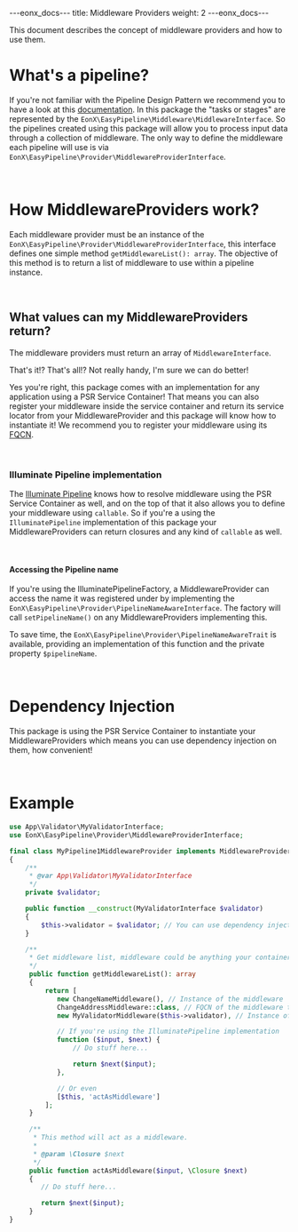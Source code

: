 ---eonx_docs---
title: Middleware Providers
weight: 2
---eonx_docs---

This document describes the concept of middleware providers and how to use them.

# What's a pipeline?

If you're not familiar with the Pipeline Design Pattern we recommend you to have a look at this [documentation][1].
In this package the "tasks or stages" are represented by the `EonX\EasyPipeline\Middleware\MiddlewareInterface`.
So the pipelines created using this package will allow you to process input data through a collection of middleware.
The only way to define the middleware each pipeline will use is via `EonX\EasyPipeline\Provider\MiddlewareProviderInterface`.

<br>

# How MiddlewareProviders work?

Each middleware provider must be an instance of the `EonX\EasyPipeline\Provider\MiddlewareProviderInterface`,
this interface defines one simple method `getMiddlewareList(): array`. The objective of this method is to return a list
of middleware to use within a pipeline instance.

<br>

## What values can my MiddlewareProviders return?

The middleware providers must return an array of `MiddlewareInterface`.

That's it!? That's all!? Not really handy, I'm sure we can do better!

Yes you're right, this package comes with an implementation for any application using a PSR Service Container!
That means you can also register your middleware inside the service container and return its service locator from your
MiddlewareProvider and this package will know how to instantiate it! We recommend you to register your middleware using
its [FQCN][2].

<br>

### Illuminate Pipeline implementation

The [Illuminate Pipeline][3] knows how to resolve middleware using the PSR Service Container as well, and on the top of
that it also allows you to define your middleware using `callable`. So if you're a using the `IlluminatePipeline`
implementation of this package your MiddlewareProviders can return closures and any kind of `callable` as well.

<br>

#### Accessing the Pipeline name

If you're using the IlluminatePipelineFactory, a MiddlewareProvider can access the name it was registered under by implementing the `EonX\EasyPipeline\Provider\PipelineNameAwareInterface`.
The factory will call `setPipelineName()` on any MiddlewareProviders implementing this.

To save time, the `EonX\EasyPipeline\Provider\PipelineNameAwareTrait` is available, providing an implementation of this function and the private property `$pipelineName`.

<br>

# Dependency Injection

This package is using the PSR Service Container to instantiate your MiddlewareProviders which means you can use
dependency injection on them, how convenient!

<br>

# Example

```php
use App\Validator\MyValidatorInterface;
use EonX\EasyPipeline\Provider\MiddlewareProviderInterface;

final class MyPipeline1MiddlewareProvider implements MiddlewareProviderInterface
{
    /**
     * @var App\Validator\MyValidatorInterface
     */
    private $validator;

    public function __construct(MyValidatorInterface $validator)
    {
        $this->validator = $validator; // You can use dependency injection
    }

    /**
     * Get middleware list, middleware could be anything your container can resolve.
     */
     public function getMiddlewareList(): array
     {
         return [
            new ChangeNameMiddleware(), // Instance of the middleware
            ChangeAddressMiddleware::class, // FQCN of the middleware to be resolve by the service container
            new MyValidatorMiddleware($this->validator), // Instance of the middleware with dependency injection

            // If you're using the IlluminatePipeline implementation
            function ($input, $next) {
                // Do stuff here...

                return $next($input);
            },

            // Or even
            [$this, 'actAsMiddleware']
         ];
     }

     /**
      * This method will act as a middleware.
      *
      * @param \Closure $next
      */
     public function actAsMiddleware($input, \Closure $next)
     {
        // Do stuff here...

        return $next($input);
     }
}
```

[1]: https://www.cise.ufl.edu/research/ParallelPatterns/PatternLanguage/AlgorithmStructure/Pipeline.htm

[2]: https://en.wikipedia.org/wiki/Fully_qualified_name

[3]: https://packagist.org/packages/illuminate/pipeline
